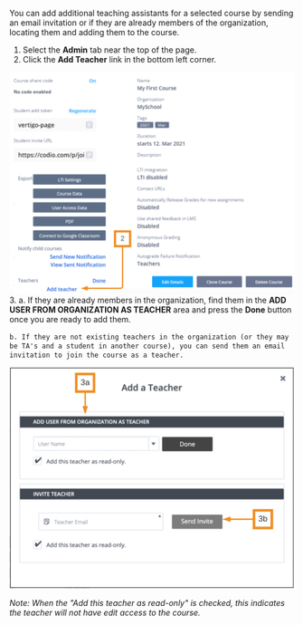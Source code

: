 
You can add additional teaching assistants for a selected course by sending an email invitation or if they are already members of the organization, locating them and adding them to the course.

1. Select the **Admin** tab near the top of the page.
2. Click the **Add Teacher** link in the bottom left corner.

![Add teacher to course](.guides/img/addata.png)
3.
    a. If they are already members in the organization, find them in the **ADD USER FROM ORGANIZATION AS TEACHER** area and press the **Done** button once you are ready to add them.

    b. If they are not existing teachers in the organization (or they may be TA's and a student in another course), you can send them an email invitation to join the course as a teacher.

![Add teacher to organization](.guides/img/addtoorg.png)

*Note: When the "Add this teacher as read-only" is checked, this indicates the teacher will not have edit access to the course.*